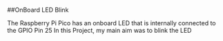 ##OnBoard LED Blink

The Raspberry Pi Pico has an onboard LED that is internally connected to the GPIO Pin 25
In this Project, my main aim was to blink the LED
